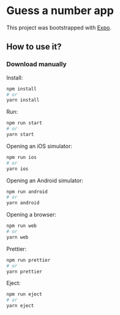 # Guess a number app

This project was bootstrapped with [Expo](https://expo.io/).

## How to use it?

### Download manually

Install:

```bash
npm install
# or
yarn install
```

Run:

```bash
npm run start
# or
yarn start
```

Opening an iOS simulator:

```bash
npm run ios
# or
yarn ios
```

Opening an Android simulator:

```bash
npm run android
# or
yarn android
```

Opening a browser:

```bash
npm run web
# or
yarn web
```

Prettier:
```bash
npm run prettier
# or
yarn prettier
```

Eject:
```bash
npm run eject
# or
yarn eject
```
